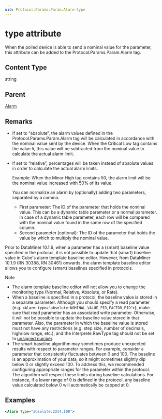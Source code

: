 ```yaml
---
uid: Protocol.Params.Param.Alarm-type
---
```


# type attribute

When the polled device is able to send a nominal value for the parameter, this attribute can be added to the Protocol.Params.Param.Alarm tag.

## Content Type

string

## Parent

[Alarm](xref:Protocol.Params.Param.Alarm)

## Remarks

- If set to “absolute”, the alarm values defined in the Protocol.Params.Param.Alarm tag will be calculated in accordance with the nominal value sent by the device. When the Critical Low tag contains the value 5, this value will be subtracted from the nominal value to calculate the actual alarm limit.
- If set to “relative”, percentages will be taken instead of absolute values in order to calculate the actual alarm limits.

  Example: When the Minor High tag contains 50, the alarm limit will be the nominal value increased with 50% of its value.

  You can normalize an alarm by (optionally) adding two parameters, separated by a comma.

  - First parameter: The ID of the parameter that holds the nominal value. This can be a dynamic table parameter or a normal parameter. In case of a dynamic table parameter, each row will be compared with the nominal value found in the same row of the specified column.
  - Second parameter (optional): The ID of the parameter that holds the value by which to multiply the nominal value.

Prior to DataMiner 10.1.9, when a parameter has a (smart) baseline value specified in the protocol, it is not possible to update that (smart) baseline value in Cube's alarm template baseline editor. However, from DataMiner 10.1.9 (RN 30388, RN 30461) onwards, the alarm template baseline editor allows you to configure (smart) baselines specified in protocols.

> [!NOTE]
>
> - The alarm template baseline editor will not allow you to change the monitoring type (Normal, Relative, Absolute, or Rate).
> - When a baseline is specified in a protocol, the baseline value is stored in a separate parameter. Although you should specify a read parameter (e.g. `<Alarm type="absolute:NOMINAL_VALUE_PID,FACTOR_PID">`), make sure that read parameter has an associated write parameter. Otherwise, it will not be possible to update the baseline value stored in that parameter. Also, the parameter in which the baseline value is stored must not have any restrictions (e.g. step size, number of decimals, high/low range, etc.), and the Interprete.RawType tag should not be set to [unsigned number](xref:Protocol.Params.Param.Interprete.RawType#unsigned-number).
> - The smart baseline algorithm may sometimes produce unexpected results with respect to parameter ranges. For example, consider a parameter that consistently fluctuates between 0 and 100. The baseline is an approximation of your data, so it might sometimes slightly dip below 0 or slightly exceed 100. To address this, we recommended configuring appropriate ranges for the parameter within the protocol. The algorithm will respect these limits during baseline calculations. For instance, if a lower range of 0 is defined in the protocol, any baseline value calculated below 0 will automatically be capped at 0.

## Examples

```xml
<Alarm Type="absolute:2214,108">
```

